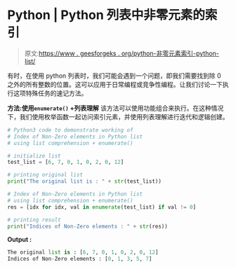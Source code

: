 # Python | Python 列表中非零元素的索引

> 原文:[https://www . geesforgeks . org/python-非零元素索引-python-list/](https://www.geeksforgeeks.org/python-index-of-non-zero-elements-in-python-list/)

有时，在使用 python 列表时，我们可能会遇到一个问题，即我们需要找到除 0 之外的所有整数的位置。这可以应用于日常编程或竞争性编程。让我们讨论一下执行这项特殊任务的速记方法。

**方法:使用`enumerate()` +列表理解**
该方法可以使用功能组合来执行。在这种情况下，我们使用枚举函数一起访问索引元素，并使用列表理解进行迭代和逻辑创建。

```py
# Python3 code to demonstrate working of
# Index of Non-Zero elements in Python list
# using list comprehension + enumerate()

# initialize list
test_list = [6, 7, 0, 1, 0, 2, 0, 12]

# printing original list
print("The original list is : " + str(test_list))

# Index of Non-Zero elements in Python list
# using list comprehension + enumerate()
res = [idx for idx, val in enumerate(test_list) if val != 0]

# printing result
print("Indices of Non-Zero elements : " + str(res))
```

**Output :**

```py
The original list is : [6, 7, 0, 1, 0, 2, 0, 12]
Indices of Non-Zero elements : [0, 1, 3, 5, 7]

```